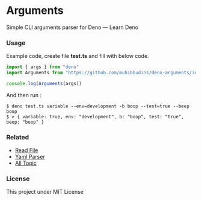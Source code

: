 # Arguments

Simple CLI arguments parser for Deno — Learn Deno

### Usage

Example code, create file **test.ts** and fill with below code.

```ts
import { args } from "deno"
import Arguments from "https://github.com/muhibbudins/deno-arguments/index.ts";

console.log(Arguments(args))
```

And then run :
```
$ deno test.ts variable --env=development -b boop --test=true --beep boop
$ > { variable: true, env: "development", b: "boop", test: "true", beep: "boop" }
```

### Related

- [Read File](https://github.com/muhibbudins/deno-readfile)
- [Yaml Parser](https://github.com/muhibbudins/deno-yaml)
- [All Topic](https://github.com/topics/learn-deno)

### License

This project under MIT License